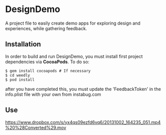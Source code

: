 DesignDemo
==========

A project file to easily create demo apps for exploring design and experiences, while gathering feedback.

## Installation
In order to build and run DesignDemo, you must install first project dependencies via **CocoaPods**. To do so:
```
$ gem install cocoapods # If necessary
$ cd weedly
$ pod install
```

after you have completed this, you must update the 'FeedbackToken' in the info.plist file with your own from instabug.com

## Use
https://www.dropbox.com/s/yx4qs09ezfd6vq6/20131002_164235_051.mp4%20%28Converted%29.mov
